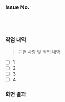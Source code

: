 ### Issue No.

#
<br/>

### 작업 내역

> 구현 사항 및 작업 내역

- [ ]  1
- [ ]  2
- [ ]  3
- [ ]  4

###  화면 결과


<br/>